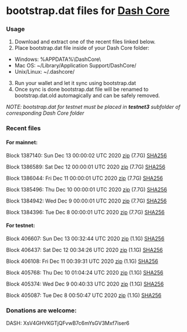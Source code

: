 # bootstrap.dat files for [Dash Core](https://github.com/dashpay/dash)

### Usage

1. Download and extract one of the recent files linked below.
2. Place bootstrap.dat file inside of your Dash Core folder:
 - Windows: %APPDATA%\DashCore\
 - Mac OS: ~/Library/Application Support/DashCore/
 - Unix/Linux: ~/.dashcore/
3. Run your wallet and let it sync using bootstrap.dat
4. Once sync is done bootstrap.dat file will be renamed to bootstrap.dat.old automagically and can be safely removed.

_NOTE: bootstrap.dat for testnet must be placed in **testnet3** subfolder of corresponding Dash Core folder_

### Recent files

#### For mainnet:

Block 1387140: Sun Dec 13 00:00:02 UTC 2020 [zip](https://dash-bootstrap.ams3.digitaloceanspaces.com/mainnet/2020-12-13/bootstrap.dat.zip) (7.7G) [SHA256](https://dash-bootstrap.ams3.digitaloceanspaces.com/mainnet/2020-12-13/sha256.txt)

Block 1386589: Sat Dec 12 00:00:01 UTC 2020 [zip](https://dash-bootstrap.ams3.digitaloceanspaces.com/mainnet/2020-12-12/bootstrap.dat.zip) (7.7G) [SHA256](https://dash-bootstrap.ams3.digitaloceanspaces.com/mainnet/2020-12-12/sha256.txt)

Block 1386044: Fri Dec 11 00:00:01 UTC 2020 [zip](https://dash-bootstrap.ams3.digitaloceanspaces.com/mainnet/2020-12-11/bootstrap.dat.zip) (7.7G) [SHA256](https://dash-bootstrap.ams3.digitaloceanspaces.com/mainnet/2020-12-11/sha256.txt)

Block 1385496: Thu Dec 10 00:00:01 UTC 2020 [zip](https://dash-bootstrap.ams3.digitaloceanspaces.com/mainnet/2020-12-10/bootstrap.dat.zip) (7.7G) [SHA256](https://dash-bootstrap.ams3.digitaloceanspaces.com/mainnet/2020-12-10/sha256.txt)

Block 1384942: Wed Dec  9 00:00:01 UTC 2020 [zip](https://dash-bootstrap.ams3.digitaloceanspaces.com/mainnet/2020-12-09/bootstrap.dat.zip) (7.7G) [SHA256](https://dash-bootstrap.ams3.digitaloceanspaces.com/mainnet/2020-12-09/sha256.txt)

Block 1384396: Tue Dec  8 00:00:01 UTC 2020 [zip](https://dash-bootstrap.ams3.digitaloceanspaces.com/mainnet/2020-12-08/bootstrap.dat.zip) (7.7G) [SHA256](https://dash-bootstrap.ams3.digitaloceanspaces.com/mainnet/2020-12-08/sha256.txt)


#### For testnet:

Block 406607: Sun Dec 13 00:32:44 UTC 2020 [zip](https://dash-bootstrap.ams3.digitaloceanspaces.com/testnet/2020-12-13/bootstrap.dat.zip) (1.1G) [SHA256](https://dash-bootstrap.ams3.digitaloceanspaces.com/testnet/2020-12-13/sha256.txt)

Block 406437: Sat Dec 12 00:34:26 UTC 2020 [zip](https://dash-bootstrap.ams3.digitaloceanspaces.com/testnet/2020-12-12/bootstrap.dat.zip) (1.1G) [SHA256](https://dash-bootstrap.ams3.digitaloceanspaces.com/testnet/2020-12-12/sha256.txt)

Block 406108: Fri Dec 11 00:39:31 UTC 2020 [zip](https://dash-bootstrap.ams3.digitaloceanspaces.com/testnet/2020-12-11/bootstrap.dat.zip) (1.1G) [SHA256](https://dash-bootstrap.ams3.digitaloceanspaces.com/testnet/2020-12-11/sha256.txt)

Block 405768: Thu Dec 10 01:04:24 UTC 2020 [zip](https://dash-bootstrap.ams3.digitaloceanspaces.com/testnet/2020-12-10/bootstrap.dat.zip) (1.1G) [SHA256](https://dash-bootstrap.ams3.digitaloceanspaces.com/testnet/2020-12-10/sha256.txt)

Block 405374: Wed Dec  9 00:40:33 UTC 2020 [zip](https://dash-bootstrap.ams3.digitaloceanspaces.com/testnet/2020-12-09/bootstrap.dat.zip) (1.1G) [SHA256](https://dash-bootstrap.ams3.digitaloceanspaces.com/testnet/2020-12-09/sha256.txt)

Block 405087: Tue Dec  8 00:50:47 UTC 2020 [zip](https://dash-bootstrap.ams3.digitaloceanspaces.com/testnet/2020-12-08/bootstrap.dat.zip) (1.1G) [SHA256](https://dash-bootstrap.ams3.digitaloceanspaces.com/testnet/2020-12-08/sha256.txt)


### Donations are welcome:

DASH: XsV4GHVKGTjQFvwB7c6mYsGV3Mxf7iser6
